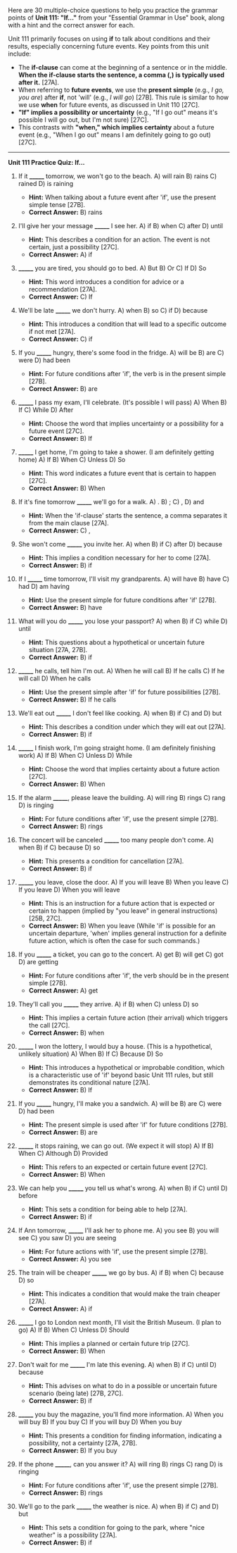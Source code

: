 Here are 30 multiple-choice questions to help you practice the grammar points of **Unit 111: "If..."** from your "Essential Grammar in Use" book, along with a hint and the correct answer for each.

Unit 111 primarily focuses on using **if** to talk about conditions and their results, especially concerning future events. Key points from this unit include:

*   The **if-clause** can come at the beginning of a sentence or in the middle. **When the if-clause starts the sentence, a comma (,) is typically used after it.** [27A].
*   When referring to **future events**, we use the **present simple** (e.g., *I go, you are*) after **if**, not 'will' (e.g., *I will go*) [27B]. This rule is similar to how we use **when** for future events, as discussed in Unit 110 [27C].
*   **"If" implies a possibility or uncertainty** (e.g., "If I go out" means it's possible I will go out, but I'm not sure) [27C].
*   This contrasts with **"when," which implies certainty** about a future event (e.g., "When I go out" means I am definitely going to go out) [27C].

***

**Unit 111 Practice Quiz: If...**

1.  If it **_____** tomorrow, we won't go to the beach.
    A) will rain
    B) rains
    C) rained
    D) is raining
    *   **Hint:** When talking about a future event after 'if', use the present simple tense [27B].
    *   ****Correct Answer:**** B) rains

2.  I'll give her your message **_____** I see her.
    A) if
    B) when
    C) after
    D) until
    *   **Hint:** This describes a condition for an action. The event is not certain, just a possibility [27C].
    *   ****Correct Answer:**** A) if

3.  **_____** you are tired, you should go to bed.
    A) But
    B) Or
    C) If
    D) So
    *   **Hint:** This word introduces a condition for advice or a recommendation [27A].
    *   ****Correct Answer:**** C) If

4.  We'll be late **_____** we don't hurry.
    A) when
    B) so
    C) if
    D) because
    *   **Hint:** This introduces a condition that will lead to a specific outcome if not met [27A].
    *   ****Correct Answer:**** C) if

5.  If you **_____** hungry, there's some food in the fridge.
    A) will be
    B) are
    C) were
    D) had been
    *   **Hint:** For future conditions after 'if', the verb is in the present simple [27B].
    *   ****Correct Answer:**** B) are

6.  **_____** I pass my exam, I'll celebrate. (It's possible I will pass)
    A) When
    B) If
    C) While
    D) After
    *   **Hint:** Choose the word that implies uncertainty or a possibility for a future event [27C].
    *   ****Correct Answer:**** B) If

7.  **_____** I get home, I'm going to take a shower. (I am definitely getting home)
    A) If
    B) When
    C) Unless
    D) So
    *   **Hint:** This word indicates a future event that is certain to happen [27C].
    *   ****Correct Answer:**** B) When

8.  If it's fine tomorrow **_____** we'll go for a walk.
    A) .
    B) ;
    C) ,
    D) and
    *   **Hint:** When the 'if-clause' starts the sentence, a comma separates it from the main clause [27A].
    *   ****Correct Answer:**** C) ,

9.  She won't come **_____** you invite her.
    A) when
    B) if
    C) after
    D) because
    *   **Hint:** This implies a condition necessary for her to come [27A].
    *   ****Correct Answer:**** B) if

10. If I **_____** time tomorrow, I'll visit my grandparents.
    A) will have
    B) have
    C) had
    D) am having
    *   **Hint:** Use the present simple for future conditions after 'if' [27B].
    *   ****Correct Answer:**** B) have

11. What will you do **_____** you lose your passport?
    A) when
    B) if
    C) while
    D) until
    *   **Hint:** This questions about a hypothetical or uncertain future situation [27A, 27B].
    *   ****Correct Answer:**** B) if

12. **_____** he calls, tell him I'm out.
    A) When he will call
    B) If he calls
    C) If he will call
    D) When he calls
    *   **Hint:** Use the present simple after 'if' for future possibilities [27B].
    *   ****Correct Answer:**** B) If he calls

13. We'll eat out **_____** I don't feel like cooking.
    A) when
    B) if
    C) and
    D) but
    *   **Hint:** This describes a condition under which they will eat out [27A].
    *   ****Correct Answer:**** B) if

14. **_____** I finish work, I'm going straight home. (I am definitely finishing work)
    A) If
    B) When
    C) Unless
    D) While
    *   **Hint:** Choose the word that implies certainty about a future action [27C].
    *   ****Correct Answer:**** B) When

15. If the alarm **_____**, please leave the building.
    A) will ring
    B) rings
    C) rang
    D) is ringing
    *   **Hint:** For future conditions after 'if', use the present simple [27B].
    *   ****Correct Answer:**** B) rings

16. The concert will be canceled **_____** too many people don't come.
    A) when
    B) if
    C) because
    D) so
    *   **Hint:** This presents a condition for cancellation [27A].
    *   ****Correct Answer:**** B) if

17. **_____** you leave, close the door.
    A) If you will leave
    B) When you leave
    C) If you leave
    D) When you will leave
    *   **Hint:** This is an instruction for a future action that is expected or certain to happen (implied by "you leave" in general instructions) [25B, 27C].
    *   ****Correct Answer:**** B) When you leave (While 'if' is possible for an uncertain departure, 'when' implies general instruction for a definite future action, which is often the case for such commands.)

18. If you **_____** a ticket, you can go to the concert.
    A) get
    B) will get
    C) got
    D) are getting
    *   **Hint:** For future conditions after 'if', the verb should be in the present simple [27B].
    *   ****Correct Answer:**** A) get

19. They'll call you **_____** they arrive.
    A) if
    B) when
    C) unless
    D) so
    *   **Hint:** This implies a certain future action (their arrival) which triggers the call [27C].
    *   ****Correct Answer:**** B) when

20. **_____** I won the lottery, I would buy a house. (This is a hypothetical, unlikely situation)
    A) When
    B) If
    C) Because
    D) So
    *   **Hint:** This introduces a hypothetical or improbable condition, which is a characteristic use of 'if' beyond basic Unit 111 rules, but still demonstrates its conditional nature [27A].
    *   ****Correct Answer:**** B) If

21. If you **_____** hungry, I'll make you a sandwich.
    A) will be
    B) are
    C) were
    D) had been
    *   **Hint:** The present simple is used after 'if' for future conditions [27B].
    *   ****Correct Answer:**** B) are

22. **_____** it stops raining, we can go out. (We expect it will stop)
    A) If
    B) When
    C) Although
    D) Provided
    *   **Hint:** This refers to an expected or certain future event [27C].
    *   ****Correct Answer:**** B) When

23. We can help you **_____** you tell us what's wrong.
    A) when
    B) if
    C) until
    D) before
    *   **Hint:** This sets a condition for being able to help [27A].
    *   ****Correct Answer:**** B) if

24. If Ann tomorrow, **_____** I'll ask her to phone me.
    A) you see
    B) you will see
    C) you saw
    D) you are seeing
    *   **Hint:** For future actions with 'if', use the present simple [27B].
    *   ****Correct Answer:**** A) you see

25. The train will be cheaper **_____** we go by bus.
    A) if
    B) when
    C) because
    D) so
    *   **Hint:** This indicates a condition that would make the train cheaper [27A].
    *   ****Correct Answer:**** A) if

26. **_____** I go to London next month, I'll visit the British Museum. (I plan to go)
    A) If
    B) When
    C) Unless
    D) Should
    *   **Hint:** This implies a planned or certain future trip [27C].
    *   ****Correct Answer:**** B) When

27. Don't wait for me **_____** I'm late this evening.
    A) when
    B) if
    C) until
    D) because
    *   **Hint:** This advises on what to do in a possible or uncertain future scenario (being late) [27B, 27C].
    *   ****Correct Answer:**** B) if

28. **_____** you buy the magazine, you'll find more information.
    A) When you will buy
    B) If you buy
    C) If you will buy
    D) When you buy
    *   **Hint:** This presents a condition for finding information, indicating a possibility, not a certainty [27A, 27B].
    *   ****Correct Answer:**** B) If you buy

29. If the phone **_____**, can you answer it?
    A) will ring
    B) rings
    C) rang
    D) is ringing
    *   **Hint:** For future conditions after 'if', use the present simple [27B].
    *   ****Correct Answer:**** B) rings

30. We'll go to the park **_____** the weather is nice.
    A) when
    B) if
    C) and
    D) but
    *   **Hint:** This sets a condition for going to the park, where "nice weather" is a possibility [27A].
    *   ****Correct Answer:**** B) if